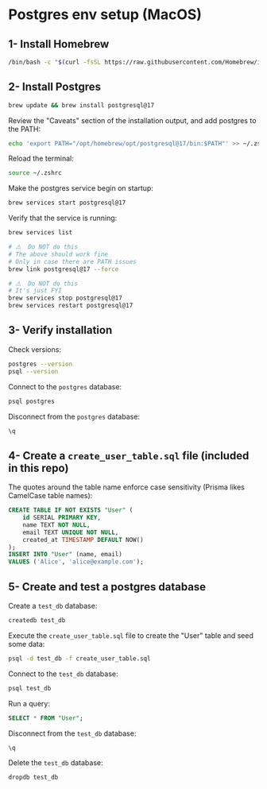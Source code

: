 # Postgres env setup (MacOS)

## 1- Install Homebrew

```bash
/bin/bash -c "$(curl -fsSL https://raw.githubusercontent.com/Homebrew/install/HEAD/install.sh)"
```

## 2- Install Postgres

```bash
brew update && brew install postgresql@17
```

Review the "Caveats" section of the installation output, and add postgres to the PATH:

```bash
echo 'export PATH="/opt/homebrew/opt/postgresql@17/bin:$PATH"' >> ~/.zshrc
```

Reload the terminal:

```bash
source ~/.zshrc
```

Make the postgres service begin on startup:

```bash
brew services start postgresql@17
```

Verify that the service is running:

```bash
brew services list
```

```bash
# ⚠️  Do NOT do this
# The above should work fine
# Only in case there are PATH issues
brew link postgresql@17 --force
```

```bash
# ⚠️  Do NOT do this
# It's just FYI
brew services stop postgresql@17
brew services restart postgresql@17
```

## 3- Verify installation

Check versions:

```bash
postgres --version
psql --version
```

Connect to the `postgres` database:

```bash
psql postgres
```

Disconnect from the `postgres` database:

```sql
\q
```

## 4- Create a `create_user_table.sql` file (included in this repo)

The quotes around the table name enforce case sensitivity (Prisma likes CamelCase table names):

```sql
CREATE TABLE IF NOT EXISTS "User" (
    id SERIAL PRIMARY KEY,
    name TEXT NOT NULL,
    email TEXT UNIQUE NOT NULL,
    created_at TIMESTAMP DEFAULT NOW()
);
INSERT INTO "User" (name, email)
VALUES ('Alice', 'alice@example.com');
```

## 5- Create and test a postgres database

Create a `test_db` database:

```bash
createdb test_db
```

Execute the `create_user_table.sql` file to create the "User" table and seed some data:

```bash
psql -d test_db -f create_user_table.sql
```

Connect to the `test_db` database:

```bash
psql test_db
```

Run a query:

```sql
SELECT * FROM "User";
```

Disconnect from the `test_db` database:

```sql
\q
```

Delete the `test_db` database:

```bash
dropdb test_db
```
